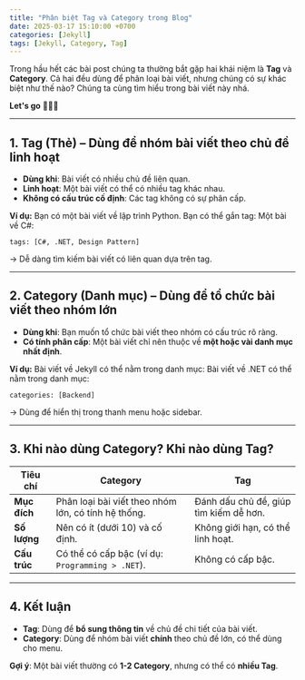 ```yaml
---
title: "Phân biệt Tag và Category trong Blog"
date: 2025-03-17 15:10:00 +0700
categories: [Jekyll]
tags: [Jekyll, Category, Tag]
---
```


Trong hầu hết các bài post chúng ta thường bắt gặp hai khái niệm là **Tag** và **Category**. Cả hai đều dùng để phân loại bài viết, nhưng chúng có sự khác biệt như thế nào? Chúng ta cùng tìm hiểu trong bài viết này nhá.

**Let's go** 🏃🏻‍➡️

---

## **1. Tag (Thẻ) – Dùng để nhóm bài viết theo chủ đề linh hoạt**
- **Dùng khi**: Bài viết có nhiều chủ đề liên quan.
- **Linh hoạt**: Một bài viết có thể có nhiều tag khác nhau.
- **Không có cấu trúc cố định**: Các tag không có sự phân cấp.

**Ví dụ:**
Bạn có một bài viết về lập trình Python. Bạn có thể gắn tag:
Một bài về C#:
```
tags: [C#, .NET, Design Pattern]
```
→ Dễ dàng tìm kiếm bài viết có liên quan dựa trên tag.

---

## **2. Category (Danh mục) – Dùng để tổ chức bài viết theo nhóm lớn**
- **Dùng khi**: Bạn muốn tổ chức bài viết theo nhóm có cấu trúc rõ ràng.
- **Có tính phân cấp**: Một bài viết chỉ nên thuộc về **một hoặc vài danh mục nhất định**.

**Ví dụ:**
Bài viết về Jekyll có thể nằm trong danh mục:
Bài viết về .NET có thể nằm trong danh mục:
```
categories: [Backend]
```
→ Dùng để hiển thị trong thanh menu hoặc sidebar.

---

## **3. Khi nào dùng Category? Khi nào dùng Tag?**

| Tiêu chí  | Category  | Tag    |
|-----------|-----------|--------|
| **Mục đích** | Phân loại bài viết theo nhóm lớn, có tính hệ thống. | Đánh dấu chủ đề, giúp tìm kiếm dễ hơn. |
| **Số lượng** | Nên có ít (dưới 10) và cố định. | Không giới hạn, có thể linh hoạt. |
| **Cấu trúc** | Có thể có cấp bậc (ví dụ: `Programming > .NET`). | Không có cấp bậc. |

---

## **4. Kết luận**
- **Tag**: Dùng để **bổ sung thông tin** về chủ đề chi tiết của bài viết.
- **Category**: Dùng để nhóm bài viết **chính** theo chủ đề lớn, có thể dùng cho menu.

**Gợi ý**: Một bài viết thường có **1-2 Category**, nhưng có thể có **nhiều Tag**.
